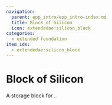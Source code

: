 ```yaml
---
navigation:
  parent: epp_intro/epp_intro-index.md
  title: Block of Silicon
  icon: extendedae:silicon_block
categories:
  - extended foundation
item_ids:
  - extendedae:silicon_block
---
```


# Block of Silicon

<Row>
<BlockImage id="extendedae:silicon_block" scale="8"></BlockImage>
</Row>

A storage block for <ItemLink id="ae2:silicon" />.
